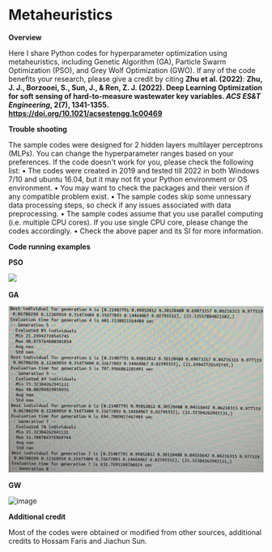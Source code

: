 # Metaheuristics
**Overview**

Here I share Python codes for hyperparameter optimization using metaheuristics, including Genetic Algorithm (GA), Particle Swarm Optimization (PSO), and Grey Wolf Optimization (GWO).
If any of the code benefits your research, please give a credit by citing **Zhu et al. (2022)**:
**Zhu, J. J., Borzooei, S., Sun, J., & Ren, Z. J. (2022). Deep Learning Optimization for soft sensing of hard-to-measure wastewater key variables. *ACS ES&T Engineering*, 2(7), 1341-1355. https://doi.org/10.1021/acsestengg.1c00469**

**Trouble shooting**

The sample codes were designed for 2 hidden layers multilayer perceptrons (MLPs). You can change the hyperparameter ranges based on your preferences.
If the code doesn't work for you, please check the following list:
•	The codes were created in 2019 and tested till 2022 in both Windows 7/10 and ubuntu 16.04, but it may not fit your Python environment or OS environment.
•	You may want to check the packages and their version if any compatible problem exist.
•	The sample codes skip some unnessary data processing steps, so check if any issues associated with data preprocessing.
•	The sample codes assume that you use parallel computing (i.e. multiple CPU cores). If you use single CPU core, please change the codes accordingly.
•	Check the above paper and its SI for more information.

**Code running examples**

**PSO**

<img src="https://github.com/starfriend10/Metaheuristics/assets/30630110/4a7362a6-7ecf-43f2-b0fd-fbc554bb2d21" width="800">

**GA**

<img src="https://github.com/starfriend10/Metaheuristics/blob/main/Screenshot_GA.jpg" width="800">

**GW**

![image](https://github.com/starfriend10/Metaheuristics/blob/main/GIF_GW_cut2.gif)

**Additional credit**

Most of the codes were obtained or modified from other sources, additional credits to Hossam Faris and Jiachun Sun.


